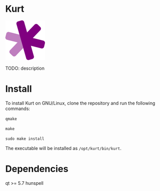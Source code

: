 # Kurt

![alt text][logo]

TODO: description

# Install

To install Kurt on GNU/Linux, clone the repository and run the following commands:

`qmake`

`make`

`sudo make install`

The executable will be installed as `/opt/kurt/bin/kurt`.

# Dependencies

qt >= 5.7
hunspell

[logo]: https://github.com/elshize/kurt/blob/develop/logo.png "Kurt"
